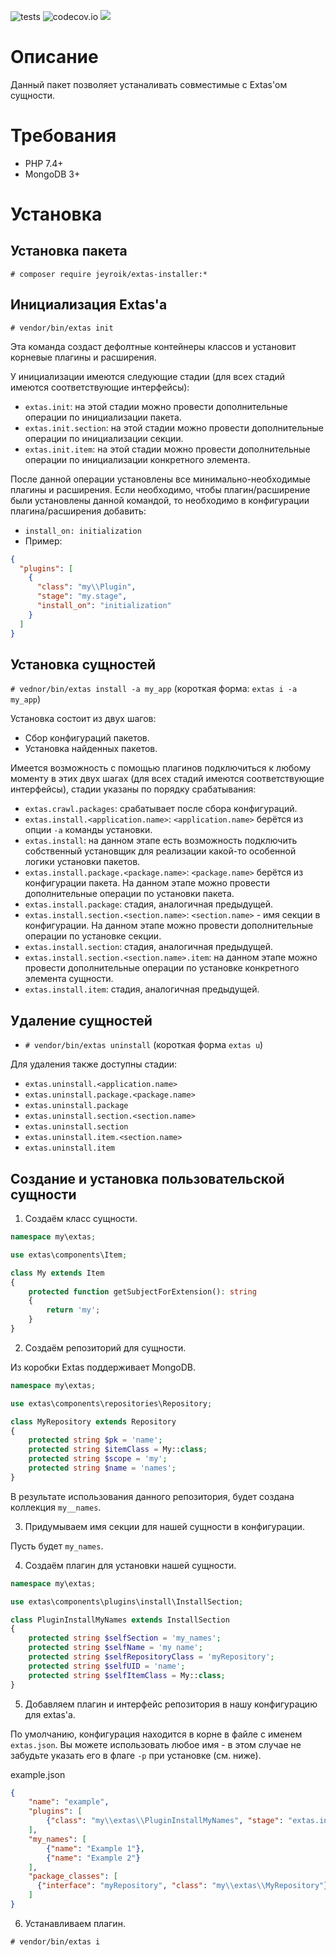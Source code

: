 ![tests](https://github.com/jeyroik/extas-installer/workflows/PHP%20Composer/badge.svg?branch=master&event=push)
![codecov.io](https://codecov.io/gh/jeyroik/extas-installer/coverage.svg?branch=master)
<a href="https://codeclimate.com/github/jeyroik/extas-installer/maintainability"><img src="https://api.codeclimate.com/v1/badges/fe6ec4044e95484071b5/maintainability" /></a>

# Описание

Данный пакет позволяет устаналивать совместимые с Extas'ом сущности.

# Требования

- PHP 7.4+
- MongoDB 3+

# Установка

## Установка пакета

`# composer require jeyroik/extas-installer:*`

## Инициализация Extas'a

`# vendor/bin/extas init`

Эта команда создаст дефолтные контейнеры классов и установит корневые плагины и расширения.

У инициализации имеются следующие стадии (для всех стадий имеются соответствующие интерфейсы):

- `extas.init`: на этой стадии можно провести дополнительные операции по инициализации пакета.
- `extas.init.section`: на этой стадии можно провести дополнительные операции по инициализации секции.
- `extas.init.item`: на этой стадии можно провести дополнительные операции по инициализации конкретного элемента.

После данной операции установлены все минимально-необходимые плагины и расширения.
Если необходимо, чтобы плагин/расширение были установлены данной командой, то необходимо в конфигурации плагина/расширения добавить:

- `install_on: initialization`
- Пример:
```json
{
  "plugins": [
    {
      "class": "my\\Plugin",
      "stage": "my.stage",
      "install_on": "initialization"
    }
  ]
}
```

## Установка сущностей

`# vednor/bin/extas install -a my_app` (короткая форма: `extas i -a my_app`)

Установка состоит из двух шагов:
- Сбор конфигураций пакетов.
- Установка найденных пакетов.

Имеется возможность с помощью плагинов подключиться к любому моменту в этих двух шагах (для всех стадий имеются соответствующие интерфейсы), стадии указаны по порядку срабатывания:

- `extas.crawl.packages`: срабатывает после сбора конфигураций.
- `extas.install.<application.name>`: `<application.name>` берётся из опции `-a` команды установки.
- `extas.install`: на данном этапе есть возможность подключить собственный установщик для реализации какой-то особенной логики установки пакетов. 
- `extas.install.package.<package.name>`: `<package.name>` берётся из конфигурации пакета. На данном этапе можно провести дополнительные операции по установки пакета.
- `extas.install.package`: стадия, аналогичная предыдущей.
- `extas.install.section.<section.name>`: `<section.name>` - имя секции в конфигурации. На данном этапе можно провести дополнительные операции по установке секции.
- `extas.install.section`: стадия, аналогичная предыдущей.
- `extas.install.section.<section.name>.item`: на данном этапе можно провести дополнительные операции по установке конкретного элемента сущности.
- `extas.install.item`: стадия, аналогичная предыдущей.

## Удаление сущностей

- `# vendor/bin/extas uninstall` (короткая форма `extas u`)

Для удаления также доступны стадии:

- `extas.uninstall.<application.name>`
- `extas.uninstall.package.<package.name>`
- `extas.uninstall.package`
- `extas.uninstall.section.<section.name>`
- `extas.uninstall.section`
- `extas.uninstall.item.<section.name>`
- `extas.uninstall.item`

## Создание и установка пользовательской сущности

1. Создаём класс сущности.

```php
namespace my\extas;

use extas\components\Item;

class My extends Item
{
    protected function getSubjectForExtension(): string
    {
        return 'my';
    }
}
```

2. Создаём репозиторий для сущности.

Из коробки Extas поддерживает MongoDB.

```php
namespace my\extas;

use extas\components\repositories\Repository;

class MyRepository extends Repository
{
    protected string $pk = 'name';
    protected string $itemClass = My::class;
    protected string $scope = 'my';
    protected string $name = 'names';
}
```

В результате использования данного репозитория, будет создана коллекция `my__names`.

3. Придумываем имя секции для нашей сущности в конфигурации.

Пусть будет `my_names`.

4. Создаём плагин для установки нашей сущности.

```php
namespace my\extas;

use extas\components\plugins\install\InstallSection;

class PluginInstallMyNames extends InstallSection
{
    protected string $selfSection = 'my_names';
    protected string $selfName = 'my name';
    protected string $selfRepositoryClass = 'myRepository';
    protected string $selfUID = 'name';
    protected string $selfItemClass = My::class;
}
```

5. Добавляем плагин и интерфейс репозитория в нашу конфигурацию для extas'a.

По умолчанию, конфигурация находится в корне в файле с именем `extas.json`.
Вы можете использовать любое имя - в этом случае не забудьте указать его в флаге `-p` при установке (см. ниже).

example.json
```json
{
    "name": "example",
    "plugins": [
        {"class": "my\\extas\\PluginInstallMyNames", "stage": "extas.install.section.my_names"}
    ],
    "my_names": [
        {"name": "Example 1"},
        {"name": "Example 2"}
    ],
    "package_classes": [
      {"interface": "myRepository", "class": "my\\extas\\MyRepository"}
    ]
}
```

6. Устанавливаем плагин.

`# vendor/bin/extas i`